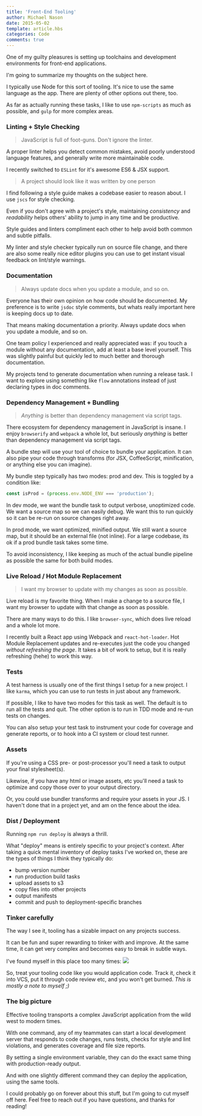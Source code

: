 ```yaml
---
title: 'Front-End Tooling'
author: Michael Nason
date: 2015-05-02
template: article.hbs
categories: Code
comments: true
---
```


One of my guilty pleasures is setting up toolchains and development environments for front-end applications.

I'm going to summarize my thoughts on the subject here.

<span class="more" />

I typically use Node for this sort of tooling. It's nice to use the same language as the app. There are plenty of other options out there, too.

As far as actually running these tasks, I like to use `npm-scripts` as much as possible, and `gulp` for more complex areas.

### Linting + Style Checking
> JavaScript is full of foot-guns. Don't ignore the linter.

A proper linter helps you detect common mistakes, avoid poorly understood language features, and generally write more maintainable code.

I recently switched to `ESLint` for it's awesome ES6 & JSX support.

> A project should look like it was written by one person

I find following a style guide makes a codebase easier to reason about. I use `jscs` for style checking.

Even if you don't agree with a project's style, maintaining *consistency* and *readability* helps others' ability to jump in any time and be productive.

Style guides and linters compliment each other to help avoid both common and subtle pitfalls.

My linter and style checker typically run on source file change, and there are also some really nice editor plugins you can use to get instant visual feedback on lint/style warnings.

### Documentation
> Always update docs when you update a module, and so on.

Everyone has their own opinion on how code should be documented. My preference is to write `jsdoc` style comments, but whats really important here is keeping docs up to date.

That means making documentation a priority. Always update docs when you update a module, and so on.

One team policy I experienced and really appreciated was: if you touch a module without any documentation, add at least a base level yourself. This was slightly painful but quickly led to much better and thorough documentation.

My projects tend to generate documentation when running a release task. I want to explore using something like `flow` annotations instead of just declaring types in doc comments.

### Dependency Management + Bundling
> *Anything* is better than dependency management via script tags.

There ecosystem for dependency management in JavaScript is insane. I enjoy `browserify` and `webpack` a whole lot, but seriously *anything* is better than dependency management via script tags.

A bundle step will use your tool of choice to bundle your application. It can also pipe your code through transforms (for JSX, CoffeeScript, minification, or anything else you can imagine).

My bundle step typically has two modes: prod and dev. This is toggled by a condition like:


````javascript
const isProd = (process.env.NODE_ENV === 'production');
````

In dev mode, we want the bundle task to output verbose, unoptimized code. We want a source map so we can easily debug. We want this to run quickly so it can be re-run on source changes right away.

In prod mode, we want optimized, minified output. We still want a source map, but it should be an external file (not inline). For a large codebase, its ok if a prod bundle task takes some time.

To avoid inconsistency, I like keeping as much of the actual bundle pipeline as possible the same for both build modes.

### Live Reload / Hot Module Replacement
> I want my browser to update with my changes as soon as possible.

Live reload is my favorite thing. When I make a change to a source file, I want my browser to update with that change as soon as possible.

There are many ways to do this. I like `browser-sync`, which does live reload and a whole lot more.

I recently built a React app using Webpack and `react-hot-loader`. Hot Module Replacement updates and re-executes just the code you changed *without refreshing the page*. It takes a bit of work to setup, but it is really refreshing (hehe) to work this way.

### Tests

A test harness is usually one of the first things I setup for a new project. I like `karma`, which you can use to run tests in just about any framework.

If possible, I like to have two modes for this task as well. The default is to run all the tests and quit. The other option is to run in TDD mode and re-run tests on changes.

You can also setup your test task to instrument your code for coverage and generate reports, or to hook into a CI system or cloud test runner.

### Assets

If you're using a CSS pre- or post-processor you'll need a task to output your final stylesheet(s).

Likewise, if you have any html or image assets, etc you'll need a task to optimize and copy those over to your output directory.

Or, you could use bundler transforms and require your assets in your JS. I haven't done that in a project yet, and am on the fence about the idea.

### Dist / Deployment

Running `npm run deploy` is always a thrill.

What "deploy" means is entirely specific to your project's context. After taking a quick mental inventory of deploy tasks I've worked on, these are the types of things I think they typically do:

* bump version number
* run production build tasks
* upload assets to s3
* copy files into other projects
* output manifests
* commit and push to deployment-specific branches

### Tinker carefully

The way I see it, tooling has a sizable impact on any projects success.

It can be fun and super rewarding to tinker with and improve. At the same time, it can get very complex and becomes easy to break in subtle ways.

I've found myself in this place too many times:
![](http://i.imgur.com/pXTKc2B.gif)

So, treat your tooling code like you would application code. Track it, check it into VCS, put it through code review etc, and you won't get burned. *This is mostly a note to myself ;)*

### The big picture

Effective tooling transports a complex JavaScript application from the wild west to modern times.

With one command, any of my teammates can start a local development server that responds to code changes, runs tests, checks for style and lint violations, and generates coverage and file size reports.

By setting a single environment variable, they can do the exact same thing with production-ready output.

And with one slightly different command they can deploy the application, using the same tools.

I could probably go on forever about this stuff, but I'm going to cut myself off here. Feel free to reach out if you have questions, and thanks for reading!


